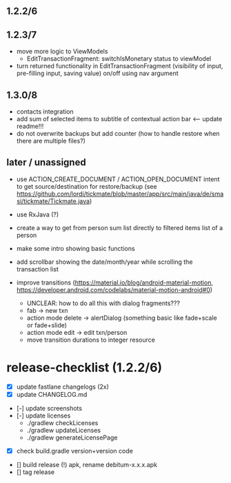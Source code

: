 ## 1.2.2/6
## 1.2.3/7
- move more logic to ViewModels
  - EditTransactionFragment: switchIsMonetary status to viewModel
- turn returned functionality in EditTransactionFragment (visibility of input, pre-filling input, saving value) on/off using nav argument 
  
## 1.3.0/8
- contacts integration
- add sum of selected items to subtitle of contextual action bar <-- update readme!!!
- do not overwrite backups but add counter (how to handle restore when there are multiple files?)

## later / unassigned
- use ACTION_CREATE_DOCUMENT / ACTION_OPEN_DOCUMENT intent to get source/destination for restore/backup (see https://github.com/lordi/tickmate/blob/master/app/src/main/java/de/smasi/tickmate/Tickmate.java)
- use RxJava (?)
- create a way to get from person sum list directly to filtered items list of a person
- make some intro showing basic functions
- add scrollbar showing the date/month/year while scrolling the transaction list

- improve transitions (https://material.io/blog/android-material-motion, https://developer.android.com/codelabs/material-motion-android#0)
  - UNCLEAR: how to do all this with dialog fragments???
  - fab -> new txn
  - action mode delete -> alertDialog (something basic like fade+scale or fade+slide)
  - action mode edit -> edit txn/person
  - move transition durations to integer resource



# release-checklist (1.2.2/6)
- [x] update fastlane changelogs (2x)
- [x] update CHANGELOG.md
- [-] update screenshots
- [-] update licenses
  - ./gradlew checkLicenses
  - ./gradlew updateLicenses
  - ./gradlew generateLicensePage
- [x] check build.gradle version+version code
- [] build release (!) apk, rename debitum-x.x.x.apk
- [] tag release
